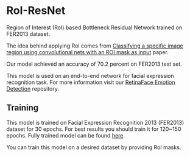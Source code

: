# RoI-ResNet
Region of Interest (RoI) based Bottleneck Residual Network trained on FER2013 dataset.

The idea behind applying RoI comes from [Classifying a specific image region using
convolutional nets with an ROI mask as input](https://arxiv.org/abs/1812.00291) paper.

Our model achieved an accuracy of 70.2 percent on FER2013 test set.

This model is used on an end-to-end network for facial expression recognition task.
For more information visit our [RetinaFace Emotion Detection](https://github.com/ali-sedaghi/RetinaFace-Emotion-Detection) repository.


## Training
This model is trained on Facial Expression Recognition 2013 (FER2013) dataset for 30 epochs.
For best results you should train it for 120~150 epochs.
Fully trained model can be found [here](https://drive.google.com/file/d/1At3fv5F_47z8yidllaTveoS13itIqgkf/view?usp=sharing).

You can train this model on a desired dataset by providing RoI masks.
